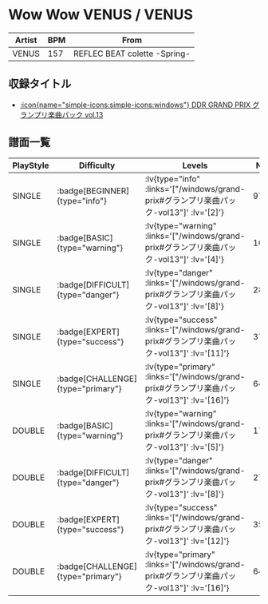 # Wow Wow VENUS / VENUS

|Artist|BPM|From|
|------|---|----|
|VENUS|157|REFLEC BEAT colette -Spring-|

## 収録タイトル

- [:icon{name="simple-icons:simple-icons:windows"} DDR GRAND PRIX グランプリ楽曲パック vol.13](/windows/grand-prix#グランプリ楽曲パック-vol13)

## 譜面一覧

|PlayStyle|Difficulty|Levels|Notes|Movie|
|---------|----------|------|-----|-----|
|SINGLE| :badge[BEGINNER]{type="info"} | :lv{type="info" :links='["/windows/grand-prix#グランプリ楽曲パック-vol13"]' :lv='[2]'} |97/0||
|SINGLE| :badge[BASIC]{type="warning"} | :lv{type="warning" :links='["/windows/grand-prix#グランプリ楽曲パック-vol13"]' :lv='[4]'} |161/39||
|SINGLE| :badge[DIFFICULT]{type="danger"} | :lv{type="danger" :links='["/windows/grand-prix#グランプリ楽曲パック-vol13"]' :lv='[8]'} |288/24||
|SINGLE| :badge[EXPERT]{type="success"} | :lv{type="success" :links='["/windows/grand-prix#グランプリ楽曲パック-vol13"]' :lv='[11]'} |376/25||
|SINGLE| :badge[CHALLENGE]{type="primary"} | :lv{type="primary" :links='["/windows/grand-prix#グランプリ楽曲パック-vol13"]' :lv='[16]'} |647/12||
|DOUBLE| :badge[BASIC]{type="warning"} | :lv{type="warning" :links='["/windows/grand-prix#グランプリ楽曲パック-vol13"]' :lv='[5]'} |171/8||
|DOUBLE| :badge[DIFFICULT]{type="danger"} | :lv{type="danger" :links='["/windows/grand-prix#グランプリ楽曲パック-vol13"]' :lv='[8]'} |279/34||
|DOUBLE| :badge[EXPERT]{type="success"} | :lv{type="success" :links='["/windows/grand-prix#グランプリ楽曲パック-vol13"]' :lv='[12]'} |358/20||
|DOUBLE| :badge[CHALLENGE]{type="primary"} | :lv{type="primary" :links='["/windows/grand-prix#グランプリ楽曲パック-vol13"]' :lv='[16]'} |641/18||
